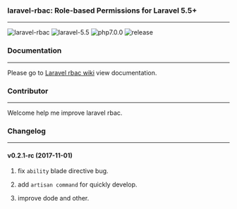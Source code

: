 ### laravel-rbac: Role-based Permissions for Laravel 5.5+
---------------------------------------------------------
![laravel-rbac](https://img.shields.io/badge/laravel--rbac-ok-brightgreen.svg)
![laravel-5.5](https://img.shields.io/badge/laravel5.5-required-blue.svg)
![php7.0.0](https://img.shields.io/badge/php7.0.0-required-orange.svg)
![release](https://img.shields.io/badge/0.2.1-release-yellow.svg)


### Documentation
-----------------

Please go to [Laravel rbac wiki](https://github.com/gamelife1314/laravel-rbac/wiki) view documentation.


### Contributor
---------------

Welcome help me improve laravel rbac.


### Changelog
---------------

#### v0.2.1-rc (2017-11-01)

1. fix `ability` blade directive bug.

2. add `artisan command` for quickly develop.

3. improve dode and other.

